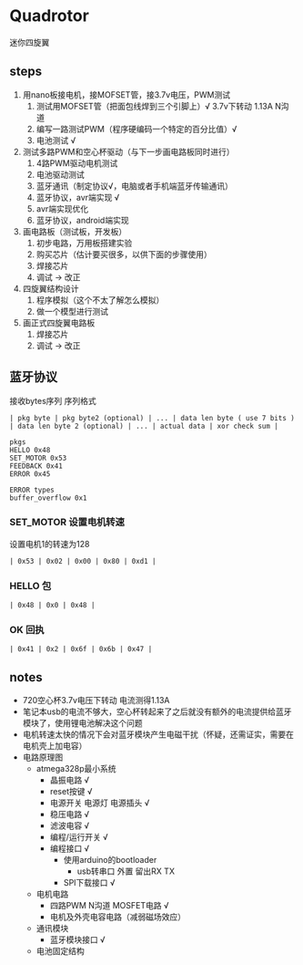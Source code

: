 # Quadrotor
迷你四旋翼

## steps
1. 用nano板接电机，接MOFSET管，接3.7v电压，PWM测试
    1. 测试用MOFSET管（把面包线焊到三个引脚上）√ 3.7v下转动 1.13A N沟道
    2. 编写一路测试PWM（程序硬编码一个特定的百分比值）√
    3. 电池测试 √
2. 测试多路PWM和空心杯驱动（与下一步画电路板同时进行）
    1. 4路PWM驱动电机测试
    2. 电池驱动测试
    3. 蓝牙通讯（制定协议√，电脑或者手机端蓝牙传输通讯）
    4. 蓝牙协议，avr端实现 √
    5. avr端实现优化
    6. 蓝牙协议，android端实现
3. 画电路板（测试板，开发板）
    1. 初步电路，万用板搭建实验
    2. 购买芯片（估计要买很多，以供下面的步骤使用）
    3. 焊接芯片
    4. 调试 -> 改正
4. 四旋翼结构设计
    1. 程序模拟（这个不太了解怎么模拟）
    2. 做一个模型进行测试
5. 画正式四旋翼电路板
    1. 焊接芯片
    2. 调试 -> 改正

## 蓝牙协议
接收bytes序列
序列格式

```
| pkg byte | pkg byte2 (optional) | ... | data len byte ( use 7 bits ) | data len byte 2 (optional) | ... | actual data | xor check sum |
```

```
pkgs
HELLO 0x48
SET_MOTOR 0x53
FEEDBACK 0x41
ERROR 0x45 
```

```
ERROR types
buffer_overflow 0x1
```

### SET_MOTOR 设置电机转速
设置电机1的转速为128

```
| 0x53 | 0x02 | 0x00 | 0x80 | 0xd1 |
```

### HELLO 包
```
| 0x48 | 0x0 | 0x48 |
```

### OK 回执
```
| 0x41 | 0x2 | 0x6f | 0x6b | 0x47 |
```

## notes
* 720空心杯3.7v电压下转动 电流测得1.13A
* 笔记本usb的电流不够大，空心杯转起来了之后就没有额外的电流提供给蓝牙模块了，使用锂电池解决这个问题
* 电机转速太快的情况下会对蓝牙模块产生电磁干扰（怀疑，还需证实，需要在电机壳上加电容）
* 电路原理图
    * atmega328p最小系统
        * 晶振电路 √
        * reset按键 √
        * 电源开关 电源灯 电源插头 √
        * 稳压电路 √
        * 滤波电容 √
        * 编程/运行开关 √
        * 编程接口 √
            * 使用arduino的bootloader
                * usb转串口 外置 留出RX TX 
            * SPI下载接口 √
    * 电机电路
        * 四路PWM N沟道 MOSFET电路 √
        * 电机及外壳电容电路（减弱磁场效应）
    * 通讯模块
        * 蓝牙模块接口 √
    * 电池固定结构
